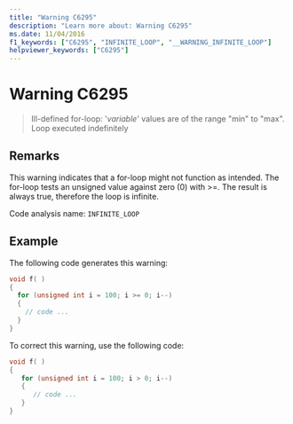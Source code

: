 ```yaml
---
title: "Warning C6295"
description: "Learn more about: Warning C6295"
ms.date: 11/04/2016
f1_keywords: ["C6295", "INFINITE_LOOP", "__WARNING_INFINITE_LOOP"]
helpviewer_keywords: ["C6295"]
---
```

# Warning C6295

> Ill-defined for-loop: '*variable*' values are of the range "min" to "max". Loop executed indefinitely

## Remarks

This warning indicates that a for-loop might not function as intended. The for-loop tests an unsigned value against zero (0) with >=. The result is always true, therefore the loop is infinite.

Code analysis name: `INFINITE_LOOP`

## Example

The following code generates this warning:

```cpp
void f( )
{
  for (unsigned int i = 100; i >= 0; i--)
  {
    // code ...
  }
}
```

To correct this warning, use the following code:

```cpp
void f( )
{
   for (unsigned int i = 100; i > 0; i--)
   {
      // code ...
   }
}
```
